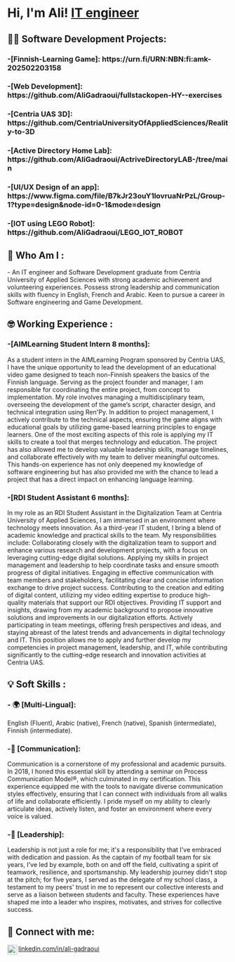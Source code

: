 <h1>Hi, I'm Ali!  <a href="https://linkedin.com/in/ali-gadraoui">IT engineer</a> </h1>

<h2>👨‍💻 Software Development Projects:</h2>

<h3>-[Finnish-Learning Game]: 
  https://urn.fi/URN:NBN:fi:amk-202502203158  
<h3>-[Web Development]: 
  https://github.com/AliGadraoui/fullstackopen-HY--exercises
<h3>-[Centria UAS 3D]: 
  https://github.com/CentriaUniversityOfAppliedSciences/Reality-to-3D
<h3>-[Active Directory Home Lab]:
  https://github.com/AliGadraoui/ActriveDirectoryLAB-/tree/main
<h3>-[UI/UX Design of an app]: 
  https://www.figma.com/file/B7kJr23ouY1lovruaNrPzL/Group-1?type=design&node-id=0-1&mode=design
<h3>-[IOT using LEGO Robot]: 
  https://github.com/AliGadraoui/LEGO_IOT_ROBOT

<h2> 🧐 Who Am I :</h2>
- An IT engineer and Software Development graduate from Centria University of Applied Sciences with strong academic achievement and volunteering experiences. Possess strong leadership and communication skills with fluency in English, French and Arabic. Keen to pursue a career in Software engineering and Game Development.

<h2> 🤓 Working Experience :</h2>
<h3>-[AIMLearning Student Intern 8 months]:</h3>As a student intern in the AIMLearning Program sponsored by Centria UAS, I have the unique opportunity to lead the development of an educational video game designed to teach non-Finnish speakers the basics of the Finnish language. Serving as the project founder and manager, I am responsible for coordinating the entire project, from concept to implementation.
My role involves managing a multidisciplinary team, overseeing the development of the game’s script, character design, and technical integration using Ren'Py. In addition to project management, I actively contribute to the technical aspects, ensuring the game aligns with educational goals by utilizing game-based learning principles to engage learners.
One of the most exciting aspects of this role is applying my IT skills to create a tool that merges technology and education. The project has also allowed me to develop valuable leadership skills, manage timelines, and collaborate effectively with my team to deliver meaningful outcomes. This hands-on experience has not only deepened my knowledge of software engineering but has also provided me with the chance to lead a project that has a direct impact on enhancing language learning.

<h3>-[RDI Student Assistant 6 months]:</h3>In my role as an RDI Student Assistant in the Digitalization Team at Centria University of Applied Sciences, I am immersed in an environment where technology meets innovation. As a third-year IT student, I bring a blend of academic knowledge and practical skills to the team. My responsibilities include:
Collaborating closely with the digitalization team to support and enhance various research and development projects, with a focus on leveraging cutting-edge digital solutions.
Applying my skills in project management and leadership to help coordinate tasks and ensure smooth progress of digital initiatives.
Engaging in effective communication with team members and stakeholders, facilitating clear and concise information exchange to drive project success.
Contributing to the creation and editing of digital content, utilizing my video editing expertise to produce high-quality materials that support our RDI objectives.
Providing IT support and insights, drawing from my academic background to propose innovative solutions and improvements in our digitalization efforts.
Actively participating in team meetings, offering fresh perspectives and ideas, and staying abreast of the latest trends and advancements in digital technology and IT.
This position allows me to apply and further develop my competencies in project management, leadership, and IT, while contributing significantly to the cutting-edge research and innovation activities at Centria UAS.

<h2> 💡 Soft Skills :</h2>
<h3>- 🌍 [Multi-Lingual]:</h3> English (Fluent), Arabic (native), French (native), Spanish (intermediate), Finnish (intermediate).
<h3>-💬 [Communication]:</h3>Communication is a cornerstone of my professional and academic pursuits. In 2018, I honed this essential skill by attending a seminar on Process Communication Model®, which culminated in my certification. This experience equipped me with the tools to navigate diverse communication styles effectively, ensuring that I can connect with individuals from all walks of life and collaborate efficiently. I pride myself on my ability to clearly articulate ideas, actively listen, and foster an environment where every voice is valued.
<h3>-🧢 [Leadership]:</h3>Leadership is not just a role for me; it's a responsibility that I've embraced with dedication and passion. As the captain of my football team for six years, I've led by example, both on and off the field, cultivating a spirit of teamwork, resilience, and sportsmanship. My leadership journey didn't stop at the pitch; for five years, I served as the delegate of my school class, a testament to my peers' trust in me to represent our collective interests and serve as a liaison between students and faculty. These experiences have shaped me into a leader who inspires, motivates, and strives for collective success.

<h2> 🤳 Connect with me:</h2>

<img align="left" alt="AliGadraoui | LinkedIn" width="22px" src="https://cdn.jsdelivr.net/npm/simple-icons@v3/icons/linkedin.svg" /><a href="https://linkedin.com/in/ali-gadraoui">linkedin.com/in/ali-gadraoui</a>

[linkedin]: https://linkedin.com/in/ali-gadraoui

<!--
**joshmadakor1/joshmadakor1** is a ✨ _special_ ✨ repository because its `README.md` (this file) appears on your GitHub profile.

Here are some ideas to get you started:

- 🔭 I’m currently working on ...
- 🌱 I’m currently learning ...
- 👯 I’m looking to collaborate on ...
- 🤔 I’m looking for help with ...
- 💬 Ask me about ...
- 📫 How to reach me: ...
- 😄 Pronouns: ...
- ⚡ Fun fact: ...
-->
